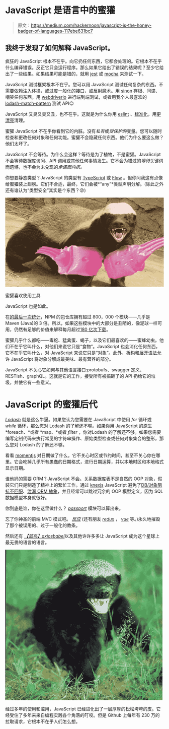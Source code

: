 # JavaScript 是语言中的蜜獾

> 原文：<https://medium.com/hackernoon/javascript-is-the-honey-badger-of-languages-117ebe631bc7>

## 我终于发现了如何解释 JavaScript。

疯狂的 JavaScript 根本不在乎。向它扔任何东西，它都会处理的。它根本不在乎什么编译错误。反正它只会运行程序。那么如果它给出了错误的结果呢？至少它给出了一些结果。如果结果可能是错的，就用 [jest](https://jestjs.io/) 或 [mocha](https://mochajs.org/) 来测试一下。

JavaScript 测试框架根本不在乎。您可以用 JavaScript 测试任何复杂的东西。不需要依赖注入体操，或过度一般化的接口，或反射魔术。用 [sinon](https://sinonjs.org/) 存根、间谍、嘲笑任何东西。用 [webdriverio](https://webdriver.io/) 进行端到端测试，或者用我个人最喜欢的 [lodash-match-pattern](https://www.npmjs.com/package/lodash-match-pattern) 测试 API😉

JavaScript 又臭又臭又丑，也不在乎。这就是为什么你用 [eslint](https://eslint.org/) 、[标准化](https://standardjs.com/)，用[更漂亮](https://prettier.io/)清理。

蜜獾 JavaScript 不在乎你看到它的内脏。没有*私有*或*受保护的*变量。您可以随时检查和更改任何对象和任何功能。蜜獾不会隐藏任何东西。他们为什么要这么做？他们太坏了。

JavaScript 不会等待。为什么会这样？等待是为了植物，不是蜜獾。JavaScript 不会等待数据库访问、API 调用或其他任何事情发生。它不会为错过的*等待*关键词而遗憾，也不会为未兑现的*承诺而内疚。*

你想要静态类型？JavaScript 的类型有 [TypeScript](https://www.typescriptlang.org/) 或 [Flow](https://flow.org/) 。但你问我这有点像给蜜獾装上翅膀。它们不合适，最终，它们会被*“any”*类型声明分解。(除此之外还有谁认为“类型安全”其实是个东西？😜)

![](img/6ab77ad8f405d5c841116adcaa861f63.png)

蜜獾喜欢使用工具

JavaScript 也是如此。

在[的最后一次统计](http://www.modulecounts.com/)，NPM 的包仓库拥有超过 800，000 个模块——几乎是 Maven (Java)的 3 倍。所以，如果这些模块中的大部分是丑陋的，像泥球一样可用，仍然有足够的价值来解释每月超过[180 亿次下载](https://www.linux.com/news/event/Nodejs/2016/state-union-npm)。

蜜獾几乎什么都吃——毒蛇、猛禽蛋、蝎子，以及它们最喜欢的——蜜蜂幼虫。他们不在乎它叫什么，对他们来说它只是“食物”。JavaScript 也会消化任何东西，它不在乎它叫什么，对 JavaScript 来说它只是“对象”。此外，[析构](https://developer.mozilla.org/en-US/docs/Web/JavaScript/Reference/Operators/Destructuring_assignment)和[展开语法](https://developer.mozilla.org/en-US/docs/Web/JavaScript/Reference/Operators/Spread_syntax)允许 JavaScript 将对象分解成最美味、最有营养的部分。

JavaScript 不关心它如何与其他语言接口:protobufs、swagger 定义、RESTish、graphQL。这就是它的工作，接受所有被搞砸了的 API 扔给它的垃圾，并使它有一些意义。

# **JavaScript 的蜜獾后代**

[*Lodash*](https://lodash.com/docs) 就是这么牛逼。如果您认为您需要在 JavaScript 中使用 *for* 循环或 *while* 循环，那么您对 Lodash 的了解还不够。如果你用 JavaScript 的原生 *foreach、*或者 *map、*或者 *filter* ，你对Lodash 的了解还不够。如果您需要编写定制代码来执行常见的字符串操作、原始类型检查或任何对象集合的整形，那么您对 Lodash 的了解还不够。

看看 [momentjs](https://momentjs.com/) 对日期做了什么。它不关心时区或节约时间，甚至不关心你在哪里。它会吃掉几乎所有愚蠢的日期格式，进行日期运算，并以本地时区和本地格式显示日期。

谁他妈的需要 ORM？JavaScript 不会。关系数据库表不是自然的 OOP 对象，假装它们只是制造了精神上的繁忙工作。通过 [knexjs](https://knexjs.org) JavaScript 避免了[DB/对象阻抗不匹配](https://www.geeksforgeeks.org/dbms-impedance-mismatch/)、[泄漏 ORM 抽象](https://martinfowler.com/bliki/OrmHate.html)，并且经常可以跳过冗余的 OOP 模型定义，因为 SQL 数据模型本身就很好。

你到底是谁，你在这里做什么？ [*passport*](http://www.passportjs.org/) 模块可以算出来。

忘了你神圣的前端 MVC 模式吧。 [*反应*](https://reactjs.org/) (还有朋友 [*redux*](https://redux.js.org/) ， [*vue*](https://vuejs.org/) 等。)永久地摧毁了那个被误用的、过于一般化的教条。

然后还有 [*【蓝鸟】*](http://bluebirdjs.com/docs/getting-started.html)[*axios*](https://github.com/axios/axios)[*babel*](https://babeljs.io/)以及其他许许多多让 JavaScript 成为这个星球上最无畏的语言的语言。

![](img/ffbcbbf59b85cf40edb52de7fd682d4c.png)

经过多年的使用和滥用，JavaScript 已经进化出了一层厚厚的松松垮垮的皮。它经受住了多年来来自编程实践各个角落的叮咬。但是 Github 上每年有 230 万的拉取请求，它根本不在乎人们怎么想。